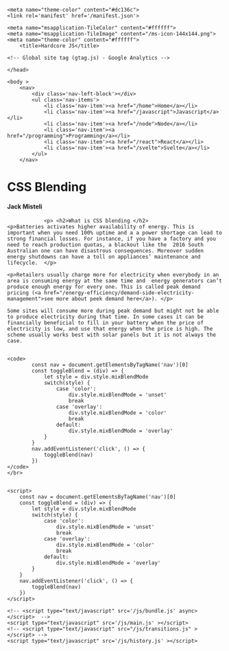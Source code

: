 <!DOCTYPE HTML>
<html lang='en'>

<head>
	<meta charset='utf-8'>
	<!-- <meta name="viewport" content="width=device-width, initial-scale=1, shrink-to-fit=no"> -->
	<meta name="viewport" content="width=device-width,minimum-scale=1,initial-scale=1">
	<link rel="stylesheet" type="text/css" href="/index.css">

	<meta name="theme-color" content="#dc136c">
	<link rel='manifest' href='/manifest.json'>
	
	<meta name="msapplication-TileColor" content="#ffffff">
	<meta name="msapplication-TileImage" content="/ms-icon-144x144.png">
	<meta name="theme-color" content="#ffffff">
		<title>Hardcore JS</title>

	<!-- Global site tag (gtag.js) - Google Analytics -->
<script async src="https://www.googletagmanager.com/gtag/js?id=UA-98810842-5"></script>
<script>
  window.dataLayer = window.dataLayer || [];
  function gtag(){dataLayer.push(arguments);}
  gtag('js', new Date());

  gtag('config', 'UA-98810842-5');
</script>


	</head>

	<body >
		<nav>
			<div class='nav-left-block'></div>
			<ul class='nav-items'>
				<li class='nav-item'><a href="/home">Home</a></li>
				<li class='nav-item'><a href="/javascript">Javascript</a></li>
				<li class='nav-item'><a href="/node">Node</a></li>
				<li class='nav-item'><a href="/programming">Programming</a></li>
				<li class='nav-item'><a href="/react">React</a></li>
				<li class='nav-item'><a href="/svelte">Svelte</a></li>
			</ul>
		</nav>

</body><div class="page-wrapper">

<div class='blog-page'>
		<div class="blog-center-container">
			<div class='blog-title-container'>
					<h1 >CSS Blending</h1>
					<h4 class='blog-subtitle'>Jack Misteli</h4>
			</div>
			<div class="blog-content-container">
				<div class="blog-content">

				<p>	<h2>What is CSS blending </h2>
	<p>Batteries activates higher availability of energy. This is important when you need 100% uptime and a a power shortage can lead to strong financial losses. For instance, if you have a factory and you need to reach production quotas, a blackout like the  2016 South Australian one can have disastrous consequences. Moreover sudden energy shutdowns can have a toll on appliances’ maintenance and lifecycle.  </p>

	<p>Retailers usually charge more for electricity when everybody in an area is consuming energy at the same time and  energy generators can’t produce enough energy for every one. This is called peak demand pricing (<a href="/energy-efficiency/demand-side-electricity-management">see more about peek demand here</a>). </p>

	Some sites will consume more during peak demand but might not be able to produce electricity during that time. In some cases it can be financially beneficial to fill in your battery when the price of electricity is low, and use that energy when the price is high. The scheme usually works best with solar panels but it is not always the case. 


	<code>
			const nav = document.getElementsByTagName('nav')[0]
			const toggleBlend = (div) => {
				let style = div.style.mixBlendMode
				switch(style) {
					case 'color':
						div.style.mixBlendMode = 'unset'
						break
					case 'overlay':
						div.style.mixBlendMode = 'color'
						break
					default:
						div.style.mixBlendMode = 'overlay'
				}
			}
			nav.addEventListener('click', () => {
				toggleBlend(nav)
			})
	</code>
	</br>

	
	<script>
		const nav = document.getElementsByTagName('nav')[0]
		const toggleBlend = (div) => {
			let style = div.style.mixBlendMode
			switch(style) {
				case 'color':
					div.style.mixBlendMode = 'unset'
					break
				case 'overlay':
					div.style.mixBlendMode = 'color'
					break
				default:
					div.style.mixBlendMode = 'overlay'
			}
		}
		nav.addEventListener('click', () => {
			toggleBlend(nav)
		})
	</script>

</p>
				</div>
			</div>
		</div>
</div>
</div>
<footer class="footer">
	
	<!-- <script type="text/javascript" src='/js/bundle.js' async></script>  -->
	<script type="text/javascript" src='/js/main.js' ></script>
	<!-- <script type="text/javascript" src="/js/transitions.js" ></script> -->
	<script type="text/javascript" src='/js/history.js' ></script>

</footer>